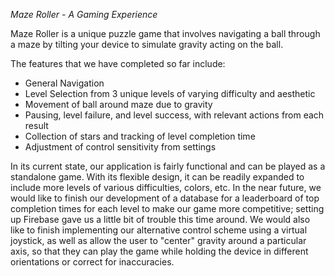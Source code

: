 *Maze Roller - A Gaming Experience*

Maze Roller is a unique puzzle game that involves navigating a ball through a maze by tilting your device to simulate gravity acting on the ball. 

The features that we have completed so far include: 
- General Navigation
- Level Selection from 3 unique levels of varying difficulty and aesthetic
- Movement of ball around maze due to gravity
- Pausing, level failure, and level success, with relevant actions from each result
- Collection of stars and tracking of level completion time
- Adjustment of control sensitivity from settings

In its current state, our application is fairly functional and can be played as a standalone game. With its flexible design, it can be readily expanded to include more levels of various difficulties, colors, etc. 
In the near future, we would like to finish our development of a database for a leaderboard of top completion times for each level to make our game more competitive; setting up Firebase gave us a little bit of trouble this time around. We would also like to finish implementing our alternative control scheme using a virtual joystick, as well as allow the user to "center" gravity around a particular axis, so that they can play the game while holding the device in different orientations or correct for inaccuracies. 
